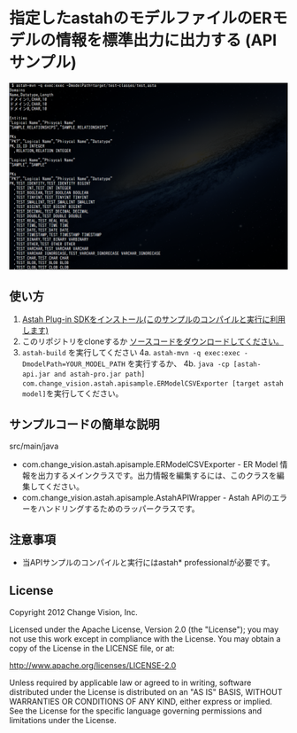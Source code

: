# 指定したastahのモデルファイルのERモデルの情報を標準出力に出力する (APIサンプル)
![image](https://github.com/ChangeVision/exportERModels/raw/master/doc/screenshots/exportERModels.png)

## 使い方

1. [Astah Plug-in SDKをインストール(このサンプルのコンパイルと実行に利用します)](http://astah.change-vision.com/ja/plugin-tutorial/devenv.html)
2. このリポジトリをcloneするか [ソースコードをダウンロードしてください。](https://github.com/ChangeVision/exportERModels/archive/master.zip)
3. `astah-build` を実行してください
4a. `astah-mvn -q exec:exec -DmodelPath=YOUR_MODEL_PATH` を実行するか、
4b. `java -cp [astah-api.jar and astah-pro.jar path] com.change_vision.astah.apisample.ERModelCSVExporter [target astah model]`を実行してください。


## サンプルコードの簡単な説明

src/main/java

  * com.change_vision.astah.apisample.ERModelCSVExporter - ER Model 情報を出力するメインクラスです。出力情報を編集するには、このクラスを編集してください。
  * com.change_vision.astah.apisample.AstahAPIWrapper - Astah APIのエラーをハンドリングするためのラッパークラスです。

## 注意事項

 * 当APIサンプルのコンパイルと実行にはastah* professionalが必要です。

## License
Copyright 2012 Change Vision, Inc.

Licensed under the Apache License, Version 2.0 (the "License");
you may not use this work except in compliance with the License.
You may obtain a copy of the License in the LICENSE file, or at:

   <http://www.apache.org/licenses/LICENSE-2.0>

Unless required by applicable law or agreed to in writing, software
distributed under the License is distributed on an "AS IS" BASIS,
WITHOUT WARRANTIES OR CONDITIONS OF ANY KIND, either express or implied.
See the License for the specific language governing permissions and
limitations under the License.
    
